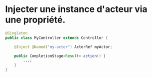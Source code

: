 # Injecter une instance d'acteur via une propriété.



```java
@Singleton
public class MyController extends Controller {

	@Inject @Named("my-actor") ActorRef myActor;

    public CompletionStage<Result> action() {
        ...;
    }
}
```
